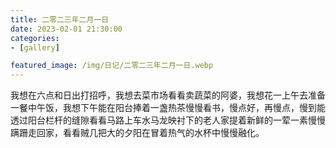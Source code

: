 ```yaml
---
title: 二零二三年二月一日
date: 2023-02-01 21:30:00
categories:
- [gallery]

featured_image: /img/日记/二零二三年二月一日.webp
---
```


我想在六点和日出打招呼，我想去菜市场看看卖蔬菜的阿婆，我想花一上午去准备一餐中午饭，我想下午能在阳台捧着一盏热茶慢慢看书，慢点好，再慢点，慢到能透过阳台栏杆的缝隙看看马路上车水马龙映衬下的老人家提着新鲜的一荤一素慢慢蹒跚走回家，看看贼几把大的夕阳在冒着热气的水杯中慢慢融化。